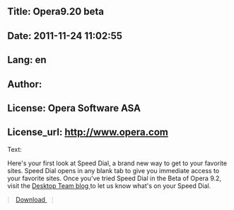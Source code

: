 Title: Opera9.20 beta
----
Date: 2011-11-24 11:02:55
----
Lang: en
----
Author: 
----
License: Opera Software ASA
----
License_url: http://www.opera.com
----
Text:

<p>
Here&#39;s your first look at Speed Dial, a brand new way to get to your favorite sites. Speed Dial opens in any blank tab to give you
		immediate access to your favorite sites.  Once you&#39;ve tried Speed Dial in the Beta of Opera 9.2, visit the
<a href="http://my.opera.com/desktopteam/blog/">
 Desktop Team blog
</a>
to let us know what&#39;s on your Speed Dial.
</p>
<p>
<span style="color: #ccc; margin-right: 10px;">
 [
</span>
<a href="http://www.opera.com/download/">
 Download
</a>
<span style="color: #ccc; margin-left: 10px;">
 ]
</span>
</p>

